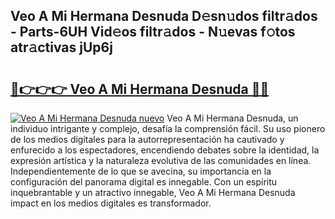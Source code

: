 ## Veo A Mi Hermana Desnuda D𝚎sn𝚞dos filtr𝚊dos - Parts-6UH Vid𝚎os filtr𝚊dos - N𝚞evas f𝚘tos atr𝚊ctivas jUp6j

# <h2><a href="http://mbcbmg.tromn.icu/?c=Veo+A+Mi+Hermana+Desnuda">🔗👉👉👉 Veo A Mi Hermana Desnuda 🔗🔗</a></h2>

[![Veo A Mi Hermana Desnuda nuevo](https://i.imgur.com/pEAQMta.gif)](http://mbcbmg.tromn.icu/?c=Veo+A+Mi+Hermana+Desnuda)
Veo A Mi Hermana Desnuda, un individuo intrigante y complejo, desafía la comprensión fácil. Su uso pionero de los medios digitales para la autorrepresentación ha cautivado y enfurecido a los espectadores, encendiendo debates sobre la identidad, la expresión artística y la naturaleza evolutiva de las comunidades en línea. Independientemente de lo que se avecina, su importancia en la configuración del panorama digital es innegable. Con un espíritu inquebrantable y un atractivo innegable, Veo A Mi Hermana Desnuda impact en los medios digitales es transformador.
